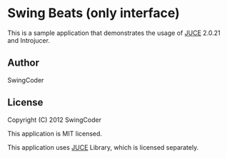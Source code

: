 # Swing Beats (only interface)

This is a sample application that demonstrates the usage of
[JUCE](https://github.com/julianstorer/JUCE) 2.0.21 and Introjucer.

## Author

SwingCoder

## License

Copyright (C) 2012 SwingCoder

This application is MIT licensed.

This application uses [JUCE](http://www.rawmaterialsoftware.com) Library, which is licensed separately.

